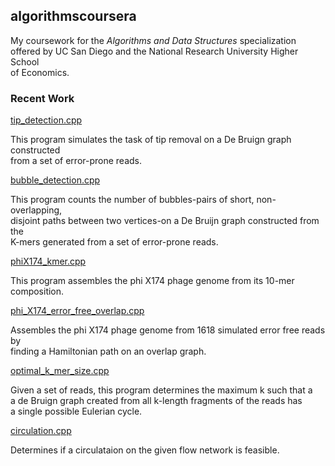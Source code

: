 ## algorithmscoursera

My coursework for the *Algorithms and Data Structures* specialization \
offered by UC San Diego and the National Research University Higher School \
of Economics. 

### Recent Work
[tip_detection.cpp](https://github.com/rydcormier/algorithmscoursera/blob/master/Genome%20Assembly%20Programming%20Challenge/Programming%20Assignment%203/tip_removal.cpp)

This program simulates the task of tip removal on a De Bruign graph constructed \
from a set of error-prone reads.

[bubble_detection.cpp](https://github.com/rydcormier/algorithmscoursera/blob/master/Genome%20Assembly%20Programming%20Challenge/Programming%20Assignment%203/bubble_detection.cpp)

This program counts the number of bubbles-pairs of short, non-overlapping, \
disjoint paths between two vertices-on a De Bruijn graph constructed from the \
K-mers generated from a set of error-prone reads.

[phiX174_kmer.cpp](https://github.com/rydcormier/algorithmscoursera/blob/master/Genome%20Assembly%20Programming%20Challenge/Programming%20Assignment%202/phiX174_kmer.cpp)

This program assembles the phi X174 phage genome from its 10-mer composition. 

[phi_X174_error_free_overlap.cpp](https://github.com/rydcormier/algorithmscoursera/blob/master/Genome%20Assembly%20Programming%20Challenge/Programming%20Assignment%201/phiX174_error_free_overlap.cpp)

Assembles the phi X174 phage genome from 1618 simulated error free reads by \
finding a Hamiltonian path on an overlap graph.

[optimal_k_mer_size.cpp](https://github.com/rydcormier/algorithmscoursera/blob/master/Genome%20Assembly%20Programming%20Challenge/Programming%20Assignment%203/optimal_k_mer_size.cpp)

Given a set of reads, this program determines the maximum k such that a \
a de Bruign graph created from all k-length fragments of the reads has \
a single possible Eulerian cycle.

[circulation.cpp](https://github.com/rydcormier/algorithmscoursera/blob/master/Genome%20Assembly%20Programming%20Challenge/Programming%20Assignment%203/circulation.cpp)

Determines if a circulataion on the given flow network is feasible.
